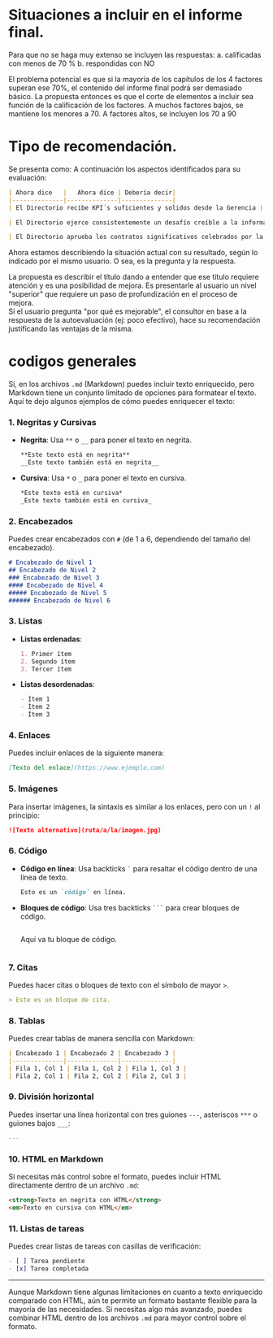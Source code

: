 # Situaciones a incluir en el informe final.

Para que no se haga muy extenso se incluyen las respuestas:
a.	calificadas con menos de 70 %
b.	respondidas con NO

El problema potencial es que si la mayoría de los capítulos de los 4 factores superan ese 70%, el contenido del informe final podrá ser demasiado básico.
La propuesta entonces es que el corte de elementos a incluir sea función de la calificación de los factores.
A muchos factores bajos, se mantiene los menores a 70.
A factores altos, se incluyen los 70 a 90

# Tipo de recomendación.
Se presenta como:
A continuación los aspectos identificados para su evaluación:


   ```markdown
   | Ahora dice   |   Ahora dice | Debería decir|
   |--------------|--------------|--------------|
   | El Directorio recibe KPI´s suficientes y solidos desde la Gerencia | No efectivo | KPI´s de la Gerencia hacie el Directorio |

   | El Directorio ejerce consistentemente un desafío creíble a la información gerencia | Poco efectivo | Control de la información gerencial |
   
   | El Directorio aprueba los contratos significativos celebrados por la Gerencia | NO  | Control de los contratos celebrados por la Gerencia |
   ```

Ahora estamos describiendo la situación actual con su resultado, según lo indicado por el mismo usuario.  O sea, es la pregunta y la respuesta.

La propuesta es describir el título dando a entender que ese título requiere atención y es una posibilidad de mejora.
Es presentarle al usuario un nivel "superior" que requiere un paso de profundización en el proceso de mejora.  
Si el usuario pregunta "por qué es mejorable", el consultor en base a la respuesta de la autoevaluación (ej: poco efectivo), hace su recomendación justificando las ventajas de la misma.


# codigos generales
Sí, en los archivos `.md` (Markdown) puedes incluir texto enriquecido, pero Markdown tiene un conjunto limitado de opciones para formatear el texto. Aquí te dejo algunos ejemplos de cómo puedes enriquecer el texto:

### 1. **Negritas y Cursivas**
   - **Negrita**: Usa `**` o `__` para poner el texto en negrita.
     ```markdown
     **Este texto está en negrita**
     __Este texto también está en negrita__
     ```
   - **Cursiva**: Usa `*` o `_` para poner el texto en cursiva.
     ```markdown
     *Este texto está en cursiva*
     _Este texto también está en cursiva_
     ```

### 2. **Encabezados**
   Puedes crear encabezados con `#` (de 1 a 6, dependiendo del tamaño del encabezado).
   ```markdown
   # Encabezado de Nivel 1
   ## Encabezado de Nivel 2
   ### Encabezado de Nivel 3
   #### Encabezado de Nivel 4
   ##### Encabezado de Nivel 5
   ###### Encabezado de Nivel 6
   ```

### 3. **Listas**
   - **Listas ordenadas**:
     ```markdown
     1. Primer ítem
     2. Segundo ítem
     3. Tercer ítem
     ```
   - **Listas desordenadas**:
     ```markdown
     - Ítem 1
     - Ítem 2
     - Ítem 3
     ```

### 4. **Enlaces**
   Puedes incluir enlaces de la siguiente manera:
   ```markdown
   [Texto del enlace](https://www.ejemplo.com)
   ```

### 5. **Imágenes**
   Para insertar imágenes, la sintaxis es similar a los enlaces, pero con un `!` al principio:
   ```markdown
   ![Texto alternativo](ruta/a/la/imagen.jpg)
   ```

### 6. **Código**
   - **Código en línea**: Usa backticks `` ` `` para resaltar el código dentro de una línea de texto.
     ```markdown
     Esto es un `código` en línea.
     ```
   - **Bloques de código**: Usa tres backticks ```` ``` ```` para crear bloques de código.
     ```markdown
     ```
     Aquí va tu bloque de código.
     ```
     ```

### 7. **Citas**
   Puedes hacer citas o bloques de texto con el símbolo de mayor `>`.
   ```markdown
   > Este es un bloque de cita.
   ```

### 8. **Tablas**
   Puedes crear tablas de manera sencilla con Markdown:
   ```markdown
   | Encabezado 1 | Encabezado 2 | Encabezado 3 |
   |--------------|--------------|--------------|
   | Fila 1, Col 1 | Fila 1, Col 2 | Fila 1, Col 3 |
   | Fila 2, Col 1 | Fila 2, Col 2 | Fila 2, Col 3 |
   ```

### 9. **División horizontal**
   Puedes insertar una línea horizontal con tres guiones `---`, asteriscos `***` o guiones bajos `___`:
   ```markdown
   ---
   ```

### 10. **HTML en Markdown**
   Si necesitas más control sobre el formato, puedes incluir HTML directamente dentro de un archivo `.md`:
   ```markdown
   <strong>Texto en negrita con HTML</strong>
   <em>Texto en cursiva con HTML</em>
   ```

### 11. **Listas de tareas**
   Puedes crear listas de tareas con casillas de verificación:
   ```markdown
   - [ ] Tarea pendiente
   - [x] Tarea completada
   ```

---

Aunque Markdown tiene algunas limitaciones en cuanto a texto enriquecido comparado con HTML, aún te permite un formato bastante flexible para la mayoría de las necesidades. Si necesitas algo más avanzado, puedes combinar HTML dentro de los archivos `.md` para mayor control sobre el formato.